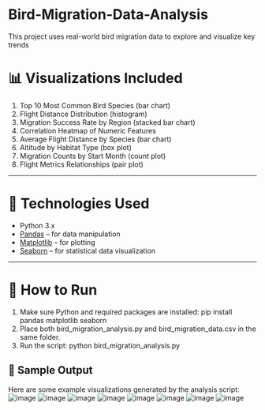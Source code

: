 # Bird-Migration-Data-Analysis
This project uses real-world bird migration data to explore and visualize key trends

# 📊 Visualizations Included

1. Top 10 Most Common Bird Species (bar chart)
2. Flight Distance Distribution (histogram)
3. Migration Success Rate by Region (stacked bar chart)
4. Correlation Heatmap of Numeric Features
5. Average Flight Distance by Species (bar chart)
6. Altitude by Habitat Type (box plot)
7. Migration Counts by Start Month (count plot)
8. Flight Metrics Relationships (pair plot)

---

# 🧰 Technologies Used

- Python 3.x
- [Pandas](https://pandas.pydata.org/) – for data manipulation
- [Matplotlib](https://matplotlib.org/) – for plotting
- [Seaborn](https://seaborn.pydata.org/) – for statistical data visualization

---

# 🚀 How to Run

1. Make sure Python and required packages are installed:
   pip install pandas matplotlib seaborn
2. Place both bird_migration_analysis.py and bird_migration_data.csv in the same folder.
3. Run the script: python bird_migration_analysis.py

## 📸 Sample Output

Here are some example visualizations generated by the analysis script:
![image](https://github.com/user-attachments/assets/d6ec8214-6006-4b9e-9fd2-35e33f2f505f)
![image](https://github.com/user-attachments/assets/fbcc4e18-3324-4607-be15-b7f37d3aa2f8)
![image](https://github.com/user-attachments/assets/6825fc98-39bf-4e10-a1fe-6555ca377a9b)
![image](https://github.com/user-attachments/assets/1201fa5c-4634-4899-8683-e224aac7dae6)
![image](https://github.com/user-attachments/assets/ccb6d1ba-9f51-4b15-8ccd-a79bbed68164)
![image](https://github.com/user-attachments/assets/841a0c0c-f930-4877-a980-682470a7a6e5)
![image](https://github.com/user-attachments/assets/bf37fc45-aef8-4110-b8f9-12edc429de07)
![image](https://github.com/user-attachments/assets/a7214c3b-6246-4f39-b7e4-3a308f2588ce)
